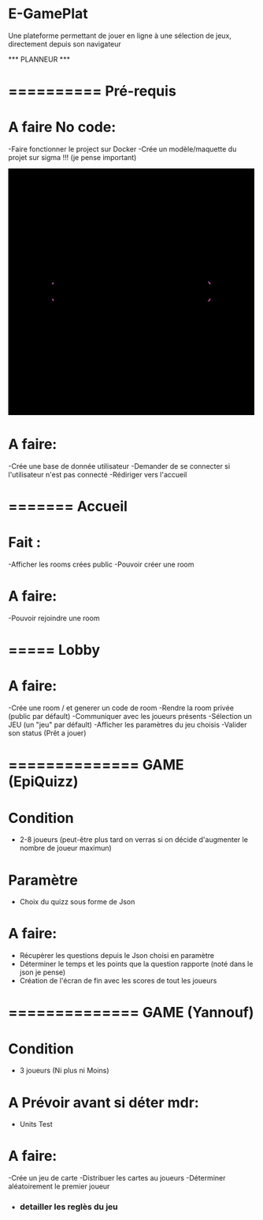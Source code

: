 # E-GamePlat
Une plateforme permettant de jouer en ligne à une sélection de jeux, directement depuis son navigateur

*** PLANNEUR ***

==========
Pré-requis
==========

# A faire No code:
-Faire fonctionner le project sur Docker
-Crée un modèle/maquette du projet sur sigma !!! (je pense important)

![](./Assets/E-GamePlat.gif)

# A faire:
-Crée une base de donnée utilisateur
-Demander de se connecter si l'utilisateur n'est pas connecté
-Rédiriger vers l'accueil

=======
Accueil
=======

# Fait :
-Afficher les rooms crées public
-Pouvoir créer une room

# A faire:
-Pouvoir rejoindre une room

=====
Lobby
=====

# A faire:
-Crée une room / et generer un code de room
-Rendre la room privée (public par défault)
-Communiquer avec les joueurs présents
-Sélection un JEU (un "jeu" par défault)
-Afficher les paramètres du jeu choisis
-Valider son status (Prêt a jouer)

==============
GAME (EpiQuizz)
==============

# Condition
- 2-8 joueurs (peut-être plus tard on verras si on décide d'augmenter le nombre de joueur maximun)

# Paramètre
- Choix du quizz sous forme de Json

# A faire:
- Récupèrer les questions depuis le Json choisi en paramètre
- Déterminer le temps et les points que la question rapporte (noté dans le json je pense)
- Création de l'écran de fin avec les scores de tout les joueurs

==============
GAME (Yannouf)
==============

# Condition
- 3 joueurs (Ni plus ni Moins)

# A Prévoir avant si déter mdr:
- Units Test

# A faire:
-Crée un jeu de carte
-Distribuer les cartes au joueurs
-Déterminer aléatoirement le premier joueur
- ### detailler les reglès du jeu ###